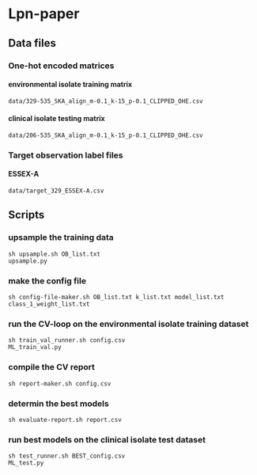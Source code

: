 # Lpn-paper

## Data files

### One-hot encoded matrices
#### environmental isolate training matrix
```data/329-535_SKA_align_m-0.1_k-15_p-0.1_CLIPPED_OHE.csv```  
#### clinical isolate testing matrix
```data/206-535_SKA_align_m-0.1_k-15_p-0.1_CLIPPED_OHE.csv```  

### Target observation label files
#### ESSEX-A
```data/target_329_ESSEX-A.csv```  


## Scripts

### upsample the training data
```sh upsample.sh OB_list.txt```  
```upsample.py```  

### make the config file
```sh config-file-maker.sh OB_list.txt k_list.txt model_list.txt class_1_weight_list.txt```  

### run the CV-loop on the environmental isolate training dataset
```sh train_val_runner.sh config.csv```  
```ML_train_val.py```  

### compile the CV report
```sh report-maker.sh config.csv```  

### determin the best models
```sh evaluate-report.sh report.csv```  

### run best models on the clinical isolate test dataset
```sh test_runner.sh BEST_config.csv```  
```ML_test.py```  

